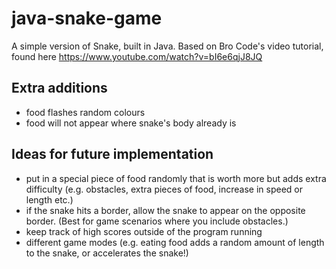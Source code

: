 # java-snake-game
A simple version of Snake, built in Java.
Based on Bro Code's video tutorial, found here https://www.youtube.com/watch?v=bI6e6qjJ8JQ

## Extra additions

- food flashes random colours
- food will not appear where snake's body already is

## Ideas for future implementation

- put in a special piece of food randomly that is worth more but adds extra difficulty 
  (e.g. obstacles, extra pieces of food, increase in speed or length etc.)
- if the snake hits a border, allow the snake to appear on the opposite border. 
  (Best for game scenarios where you include obstacles.)
- keep track of high scores outside of the program running
- different game modes (e.g. eating food adds a random amount of length to the snake, or
  accelerates the snake!)
